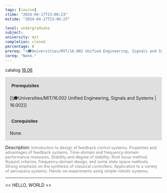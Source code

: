 ```yaml
---
tags: [course]
ctime: "2024-04-17T23:06:23"
mstime: "2024-04-17T23:06:23"

level: undergraduate
subject: 
university: mit
completion: closed
percentage: 0
prereq: "<🎓Universities/MIT/16.002 Unified Engineering, Signals and Systems>"
coreq: "None."
---
```


catalog [16.06](http://student.mit.edu/catalog/m16a.html#16.06)

<span style="display: block; padding: 15px; background-color: rgb(100, 100, 100, 0.2);"><font id="m_prereq1396_0" style="display: block; font-family: Arial, sans-serif; font-weight: bold; padding: 5px">Prerequisites</font><br><span id="prereq1396_0">[[🎓Universities/MIT/16.002 Unified Engineering, Signals and Systems | 16.002]]</span></span>
<span style="display: block; padding: 15px; background-color: rgb(100, 100, 100, 0.2);"><font id="m_coreq1396_0" style="display: block; font-family: Arial, sans-serif; font-weight: bold; padding: 5px">Corequisites</font><br><span id="coreq1396_0">None.</span></span>

<font style="">Description:</font>
<font style="color: grey; font-size: 0.8rem;">Introduction to design of feedback control systems. Properties and advantages of feedback systems. Time-domain and frequency-domain performance measures. Stability and degree of stability. Root locus method, Nyquist criterion, frequency-domain design, and some state space methods. Strong emphasis on the synthesis of classical controllers. Application to a variety of aerospace systems. Hands-on experiments using simple robotic systems.</font>



---

<< HELLO, WORLD >>
